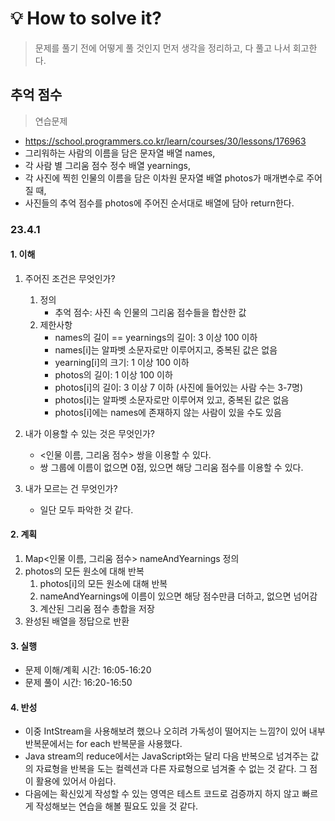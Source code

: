 # 💡 How to solve it?
> 문제를 풀기 전에 어떻게 풀 것인지 먼저 생각을 정리하고, 다 풀고 나서 회고한다.

## 추억 점수

> 연습문제

- https://school.programmers.co.kr/learn/courses/30/lessons/176963
- 그리워하는 사람의 이름을 담은 문자열 배열 names,
- 각 사람 별 그리움 점수 정수 배열 yearnings,
- 각 사진에 찍힌 인물의 이름을 담은 이차원 문자열 배열 photos가 매개변수로 주어질 때,
- 사진들의 추억 점수를 photos에 주어진 순서대로 배열에 담아 return한다.

### 23.4.1

#### 1. 이해

1. 주어진 조건은 무엇인가?
   1. 정의
      - 추억 점수: 사진 속 인물의 그리움 점수들을 합산한 값
   2. 제한사항
      - names의 길이 == yearnings의 길이: 3 이상 100 이하
      - names[i]는 알파벳 소문자로만 이루어지고, 중복된 값은 없음
      - yearning[i]의 크기: 1 이상 100 이하
      - photos의 길이: 1 이상 100 이하
      - photos[i]의 길이: 3 이상 7 이하 (사진에 들어있는 사람 수는 3-7명)
      - photos[i]는 알파벳 소문자로만 이루어져 있고, 중복된 값은 없음
      - photos[i]에는 names에 존재하지 않는 사람이 있을 수도 있음

2. 내가 이용할 수 있는 것은 무엇인가?
    - \<인물 이름, 그리움 점수\> 쌍을 이용할 수 있다.
    - 쌍 그룹에 이름이 없으면 0점, 있으면 해당 그리움 점수를 이용할 수 있다.

3. 내가 모르는 건 무엇인가?
    - 일단 모두 파악한 것 같다.

#### 2. 계획

1. Map\<인물 이름, 그리움 점수\> nameAndYearnings 정의
2. photos의 모든 원소에 대해 반복
   1. photos[i]의 모든 원소에 대해 반복
   2. nameAndYearnings에 이름이 있으면 해당 점수만큼 더하고, 없으면 넘어감
   3. 계산된 그리움 점수 총합을 저장
3. 완성된 배열을 정답으로 반환

#### 3. 실행

- 문제 이해/계획 시간: 16:05-16:20
- 문제 풀이 시간: 16:20-16:50

#### 4. 반성

- 이중 IntStream을 사용해보려 했으나 오히려 가독성이 떨어지는 느낌?이 있어
  내부 반복문에서는 for each 반복문을 사용했다.
- Java stream의 reduce에서는 JavaScript와는 달리
  다음 반복으로 넘겨주는 값의 자료형을 반복을 도는 컬렉션과 다른 자료형으로 
  넘겨줄 수 없는 것 같다. 그 점이 활용에 있어서 아쉽다.
- 다음에는 확신있게 작성할 수 있는 영역은 테스트 코드로 검증까지 하지 않고
  빠르게 작성해보는 연습을 해볼 필요도 있을 것 같다.
